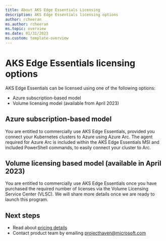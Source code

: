 ```yaml
---
title: About AKS Edge Essentials Licensing
description: AKS Edge Essentials licensing options
author: rcheeran
ms.author: rcheeran
ms.topic: overview
ms.date: 01/31/2023
ms.custom: template-overview
---
```


# AKS Edge Essentials licensing options

AKS Edge Essentials can be licensed using one of the following options:

- Azure subscription-based model
- Volume licensing model (available from April 2023)

## Azure subscription-based model

You are entitled to commercially use AKS Edge Essentials, provided you connect your Kubernetes clusters to Azure using Azure Arc. The agent required for Azure Arc is included within the AKS Edge Essentials MSI and included PowerShell commands, to easily connect your cluster to Arc.  

## Volume licensing based model (available in April 2023)

You are entitled to commercially use AKS Edge Essentials once you have purchased the required number of licenses via the Volume Licensing Service Center (VLSC). We will share more details once we are ready to launch this program.

## Next steps

- Read about [pricing details](./aks-edge-pricing.md)
- Contact product team by emailing projecthaven@microsoft.com